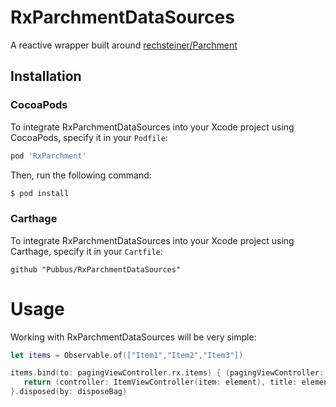 # RxParchmentDataSources
A reactive wrapper built around [rechsteiner/Parchment](https://github.com/rechsteiner/Parchment)

## Installation

### CocoaPods

To integrate RxParchmentDataSources into your Xcode project using CocoaPods, specify it in your `Podfile`:

```ruby
pod 'RxParchment'
```

Then, run the following command:

```bash
$ pod install
```

### Carthage

To integrate RxParchmentDataSources into your Xcode project using Carthage, specify it in your `Cartfile`:

```ogdl
github "Pubbus/RxParchmentDataSources"
```

# Usage

Working with RxParchmentDataSources will be very simple:

```swift
let items = Observable.of(["Item1","Item2","Item3"])

items.bind(to: pagingViewController.rx.items) { (pagingViewController: PagingViewController<PagingIndexItem>, index: Int, element: String) -> (controller: UIViewController, title: String) in
   return (controller: ItemViewController(item: element), title: element)
}.disposed(by: disposeBag)
```
